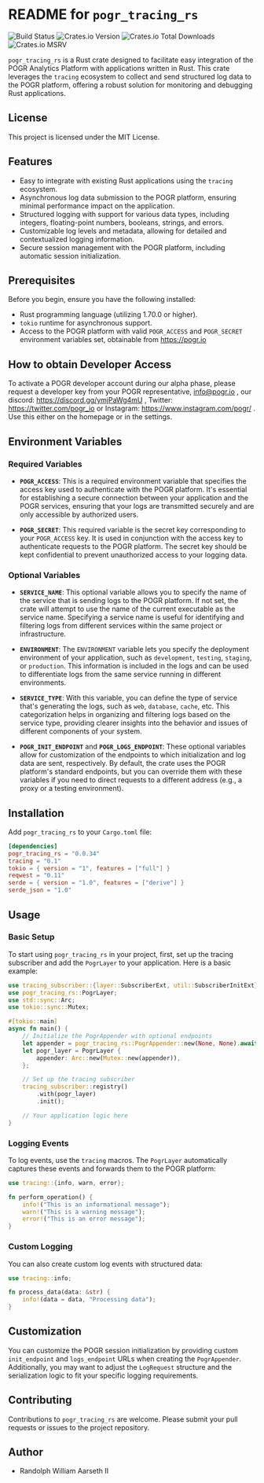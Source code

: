 # README for `pogr_tracing_rs`

![Build Status](https://github.com/Pogr-io/pogr_tracing_rs/actions/workflows/rust.yml/badge.svg)  ![Crates.io Version](https://img.shields.io/crates/v/pogr_tracing_rs)
![Crates.io Total Downloads](https://img.shields.io/crates/d/pogr_tracing_rs) ![Crates.io MSRV](https://img.shields.io/crates/msrv/pogr_tracing_rs)



`pogr_tracing_rs` is a Rust crate designed to facilitate easy integration of the POGR Analytics Platform with applications written in Rust. This crate leverages the `tracing` ecosystem to collect and send structured log data to the POGR platform, offering a robust solution for monitoring and debugging Rust applications.

## License

This project is licensed under the MIT License.

## Features

- Easy to integrate with existing Rust applications using the `tracing` ecosystem.
- Asynchronous log data submission to the POGR platform, ensuring minimal performance impact on the application.
- Structured logging with support for various data types, including integers, floating-point numbers, booleans, strings, and errors.
- Customizable log levels and metadata, allowing for detailed and contextualized logging information.
- Secure session management with the POGR platform, including automatic session initialization.

## Prerequisites

Before you begin, ensure you have the following installed:

- Rust programming language (utilizing 1.70.0 or higher).
- `tokio` runtime for asynchronous support.
- Access to the POGR platform with valid `POGR_ACCESS` and `POGR_SECRET` environment variables set, obtainable from <https://pogr.io>

## How to obtain Developer Access

To activate a POGR developer account during our alpha phase, please request a developer key from your POGR representative, <info@pogr.io> , our discord: <https://discord.gg/ymjPaWg4mU> , Twitter: <https://twitter.com/pogr_io> or Instagram: <https://www.instagram.com/pogr/> . Use this either on the homepage or in the settings.

## Environment Variables

### Required Variables

- **`POGR_ACCESS`**: This is a required environment variable that specifies the access key used to authenticate with the POGR platform. It's essential for establishing a secure connection between your application and the POGR services, ensuring that your logs are transmitted securely and are only accessible by authorized users.

- **`POGR_SECRET`**: This required variable is the secret key corresponding to your `POGR_ACCESS` key. It is used in conjunction with the access key to authenticate requests to the POGR platform. The secret key should be kept confidential to prevent unauthorized access to your logging data.

### Optional Variables

- **`SERVICE_NAME`**: This optional variable allows you to specify the name of the service that is sending logs to the POGR platform. If not set, the crate will attempt to use the name of the current executable as the service name. Specifying a service name is useful for identifying and filtering logs from different services within the same project or infrastructure.

- **`ENVIRONMENT`**: The `ENVIRONMENT` variable lets you specify the deployment environment of your application, such as `development`, `testing`, `staging`, or `production`. This information is included in the logs and can be used to differentiate logs from the same service running in different environments.

- **`SERVICE_TYPE`**: With this variable, you can define the type of service that's generating the logs, such as `web`, `database`, `cache`, etc. This categorization helps in organizing and filtering logs based on the service type, providing clearer insights into the behavior and issues of different components of your system.

- **`POGR_INIT_ENDPOINT`** and **`POGR_LOGS_ENDPOINT`**: These optional variables allow for customization of the endpoints to which initialization and log data are sent, respectively. By default, the crate uses the POGR platform's standard endpoints, but you can override them with these variables if you need to direct requests to a different address (e.g., a proxy or a testing environment).

## Installation

Add `pogr_tracing_rs` to your `Cargo.toml` file:

```toml
[dependencies]
pogr_tracing_rs = "0.0.34"
tracing = "0.1"
tokio = { version = "1", features = ["full"] }
reqwest = "0.11"
serde = { version = "1.0", features = ["derive"] }
serde_json = "1.0"
```

## Usage

### Basic Setup

To start using `pogr_tracing_rs` in your project, first, set up the tracing subscriber and add the `PogrLayer` to your application. Here is a basic example:

```rust
use tracing_subscriber::{layer::SubscriberExt, util::SubscriberInitExt};
use pogr_tracing_rs::PogrLayer;
use std::sync::Arc;
use tokio::sync::Mutex;

#[tokio::main]
async fn main() {
    // Initialize the PogrAppender with optional endpoints
    let appender = pogr_tracing_rs::PogrAppender::new(None, None).await;
    let pogr_layer = PogrLayer {
        appender: Arc::new(Mutex::new(appender)),
    };

    // Set up the tracing subscriber
    tracing_subscriber::registry()
        .with(pogr_layer)
        .init();

    // Your application logic here
}
```

### Logging Events

To log events, use the `tracing` macros. The `PogrLayer` automatically captures these events and forwards them to the POGR platform:

```rust
use tracing::{info, warn, error};

fn perform_operation() {
    info!("This is an informational message");
    warn!("This is a warning message");
    error!("This is an error message");
}
```

### Custom Logging

You can also create custom log events with structured data:

```rust
use tracing::info;

fn process_data(data: &str) {
    info!(data = data, "Processing data");
}
```

## Customization

You can customize the POGR session initialization by providing custom `init_endpoint` and `logs_endpoint` URLs when creating the `PogrAppender`. Additionally, you may want to adjust the `LogRequest` structure and the serialization logic to fit your specific logging requirements.

## Contributing

Contributions to `pogr_tracing_rs` are welcome. Please submit your pull requests or issues to the project repository.

## Author

- Randolph William Aarseth II